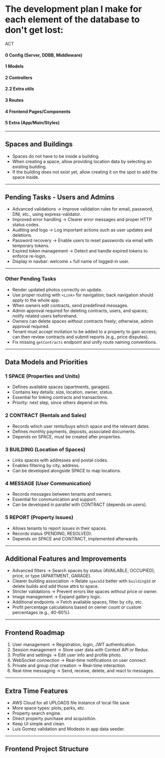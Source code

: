 # The development plan I make for each element of the database to don't get lost:

ACT

#### 0 Config (Server, DDBB, Middleware)  
#### 1 Models  
#### 2 Controllers  
#### 2.2 Extra utils  
#### 3 Routes  
#### 4 Frontend Pages/Components  
#### 5 Extra (App/Main/Styles)

---

## Spaces and Buildings

- Spaces do not have to be inside a building.  
- When creating a space, allow providing location data by selecting an existing building.  
- If the building does not exist yet, allow creating it on the spot to add the space inside.

---

## Pending Tasks - Users and Admins

- Advanced validations → Improve validation rules for email, password, DNI, etc., using express-validator.  
- Improved error handling → Clearer error messages and proper HTTP status codes.  
- Auditing and logs → Log important actions such as user updates and deletions.  
- Password recovery → Enable users to reset passwords via email with temporary tokens.  
- Expired token management → Detect and handle expired tokens to enforce re-login.  
- Display in navbar: welcome + full name of logged-in user.

---

### Other Pending Tasks

- Render updated photos correctly on update.  
- Use proper routing with `<Link>` for navigation; back navigation should apply to the whole app.  
- When owners edit contracts, send predefined messages.  
- Admin approval required for deleting contracts, users, and spaces; notify related users beforehand.  
- Owners can delete spaces without contracts freely; otherwise, admin approval required.  
- Tenant must accept invitation to be added to a property to gain access; can then review contracts and submit reports (e.g., price disputes).  
- Fix missing `getContracts` endpoint and unify route naming conventions.

---

## Data Models and Priorities

### 1 SPACE (Properties and Units)

- Defines available spaces (apartments, garages).  
- Contains key details: size, location, owner, status.  
- Essential for linking contracts and transactions.  
- Priority: next step, since others depend on this.

### 2 CONTRACT (Rentals and Sales)

- Records which user rents/buys which space and the relevant dates.  
- Defines monthly payments, deposits, associated documents.  
- Depends on SPACE, must be created after properties.

### 3 BUILDING (Location of Spaces)

- Links spaces with addresses and postal codes.  
- Enables filtering by city, address.  
- Can be developed alongside SPACE to map locations.

### 4 MESSAGE (User Communication)

- Records messages between tenants and owners.  
- Essential for communication and support.  
- Can be developed in parallel with CONTRACT (depends on users).

### 5 REPORT (Property Issues)

- Allows tenants to report issues in their spaces.  
- Records status (PENDING, RESOLVED).  
- Depends on SPACE and CONTRACT, implemented afterwards.

---

## Additional Features and Improvements

- Advanced filters → Search spaces by status (AVAILABLE, OCCUPIED), price, or type (APARTMENT, GARAGE).  
- Clearer building association → Relate `spaceId` better with `buildingId` or delete builds and add those attrs to space.  
- Stricter validations → Prevent errors like spaces without price or owner.  
- Image management → Expand gallery logic.  
- Additional endpoints → Fetch available spaces, filter by city, etc.  
- Profit percentage calculations based on owner count or custom percentages (e.g., 40-60%).

---

## Frontend Roadmap

1. User management → Registration, login, JWT authentication.  
2. Session management → Store user data with Context API or Redux.  
3. Profile and settings → Edit user info and profile photo.  
4. WebSocket connection → Real-time notifications on user connect.  
5. Private and group chat creation → Real-time interaction.  
6. Real-time messaging → Send, receive, delete, and react to messages.

---

## Extra Time Features

- AWS Cloud for all UPLOADS file instance of local file save  
- More space types: plots, parks, etc.  
- Property search engine.  
- Direct property purchase and acquisition.  
- Keep UI simple and clean.  
- Luis Gomez validation and Modesto in app data seeder.

---

## Frontend Project Structure


